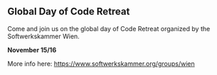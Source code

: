 ## Global Day of Code Retreat

Come and join us on the global day of Code Retreat organized by the Softwerkskammer Wien. 

**November 15/16**

More info here: https://www.softwerkskammer.org/groups/wien
